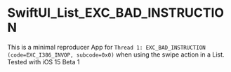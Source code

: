 # SwiftUI_List_EXC_BAD_INSTRUCTION

This is a minimal reproducer App for `Thread 1: EXC_BAD_INSTRUCTION (code=EXC_I386_INVOP, subcode=0x0)` when using the swipe action in a List.
Tested with iOS 15 Beta 1
